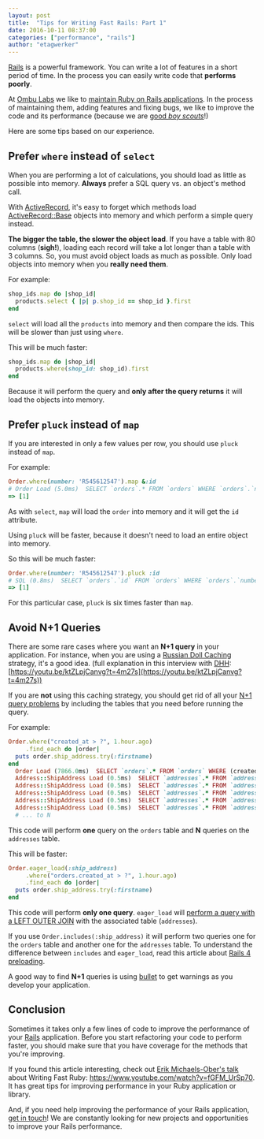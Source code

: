 ```yaml
---
layout: post
title:  "Tips for Writing Fast Rails: Part 1"
date: 2016-10-11 08:37:00
categories: ["performance", "rails"]
author: "etagwerker"
---
```


[Rails](http://rubyonrails.org/) is a powerful framework. You can write a lot of features in a short period of time. In the process you can easily write code that **performs poorly**.

At [Ombu Labs](http://www.ombulabs.com) we like to [maintain Ruby on Rails
applications](http://www.ombulabs.com/blog/tags/maintenance). In the process
of maintaining them, adding features and fixing bugs, we like to improve
the code and its performance (because we are [good *boy scouts*](http://programmer.97things.oreilly.com/wiki/index.php/The_Boy_Scout_Rule)!)

Here are some tips based on our experience.

## Prefer `where` instead of `select`

When you are performing a lot of calculations, you should load as little as
possible into memory. **Always** prefer a SQL query vs. an object's method call.

<!--more-->

With [ActiveRecord](http://guides.rubyonrails.org/active_record_basics.html), it's
easy to forget which methods load
[ActiveRecord::Base](https://github.com/rails/rails/blob/master/activerecord/lib/active_record/base.rb)
objects into memory and which perform a simple query instead.

**The bigger the table, the slower the object load**. If you have a table with 80
columns (**sigh!**), loading each record will take a lot longer than a table
with 3 columns. So, you must  avoid object loads as much as possible. Only load
objects into memory when you **really need them**.

For example:

```ruby
shop_ids.map do |shop_id|
  products.select { |p| p.shop_id == shop_id }.first
end
```

`select` will load all the `products` into memory and then compare the ids.
This will be slower than just using `where`.

This will be much faster:

```ruby
shop_ids.map do |shop_id|
  products.where(shop_id: shop_id).first
end
```

Because it will perform the query and **only after the query returns** it will
load the objects into memory.

## Prefer `pluck` instead of `map`

If you are interested in only a few values per row, you should use `pluck`
instead of `map`.

For example:

```ruby
Order.where(number: 'R545612547').map &:id
# Order Load (5.0ms)  SELECT `orders`.* FROM `orders` WHERE `orders`.`number` = 'R545612547' ORDER BY orders.created_at DESC
=> [1]
```

As with `select`, `map` will load the `order` into memory and it will get the
`id` attribute.

Using `pluck` will be faster, because it doesn't need to load an entire object
into memory.

So this will be much faster:

```ruby
Order.where(number: 'R545612547').pluck :id
# SQL (0.8ms)  SELECT `orders`.`id` FROM `orders` WHERE `orders`.`number` = 'R545612547' ORDER BY orders.created_at DESC
=> [1]
```

For this particular case, `pluck` is six times faster than `map`.

## Avoid N+1 Queries

There are some rare cases where you want an **N+1 query** in your application.
For  instance, when you are using a
[Russian Doll Caching](http://edgeguides.rubyonrails.org/caching_with_rails.html#russian-doll-caching)
strategy, it's a good idea. (full explanation in this interview with [DHH](https://twitter.com/dhh):
  [https://youtu.be/ktZLpjCanvg?t=4m27s](https://youtu.be/ktZLpjCanvg?t=4m27s))

If you are **not** using this caching strategy, you should get rid of all your
[N+1 query problems](http://guides.rubyonrails.org/active_record_querying.html#eager-loading-associations)
by including the tables that you need before running the query.

For example:

```ruby
Order.where("created_at > ?", 1.hour.ago)
     .find_each do |order|
  puts order.ship_address.try(:firstname)
end
  Order Load (7866.0ms)  SELECT `orders`.* FROM `orders` WHERE (created_at > '2016-10-05 18:05:48') ORDER BY `orders`.`id` ASC LIMIT 1000
  Address::ShipAddress Load (0.5ms)  SELECT `addresses`.* FROM `addresses` WHERE `addresses`.`type` IN ('Address::ShipAddress') AND `addresses`.`order_id` = 2619178 LIMIT 1
  Address::ShipAddress Load (0.5ms)  SELECT `addresses`.* FROM `addresses` WHERE `addresses`.`type` IN ('Address::ShipAddress') AND `addresses`.`order_id` = 2619179 LIMIT 1
  Address::ShipAddress Load (0.5ms)  SELECT `addresses`.* FROM `addresses` WHERE `addresses`.`type` IN ('Address::ShipAddress') AND `addresses`.`order_id` = 2619180 LIMIT 1
  Address::ShipAddress Load (0.5ms)  SELECT `addresses`.* FROM `addresses` WHERE `addresses`.`type` IN ('Address::ShipAddress') AND `addresses`.`order_id` = 2619181 LIMIT 1
  Address::ShipAddress Load (0.5ms)  SELECT `addresses`.* FROM `addresses` WHERE `addresses`.`type` IN ('Address::ShipAddress') AND `addresses`.`order_id` = 2619182 LIMIT 1
  # ... to N
```

This code will perform **one** query on the `orders` table and **N** queries on
the `addresses` table.

This will be faster:

```ruby
Order.eager_load(:ship_address)
     .where("orders.created_at > ?", 1.hour.ago)
     .find_each do |order|
  puts order.ship_address.try(:firstname)
end
```

This code will perform **only one query**. `eager_load` will [perform a query
with a LEFT OUTER JOIN](http://apidock.com/rails/ActiveRecord/QueryMethods/eager_load)
with the associated table (`addresses`).

If you use `Order.includes(:ship_address)` it will perform two
queries one for the `orders` table and another one for the `addresses` table.
To understand the difference between `includes` and `eager_load`, read
this article about [Rails 4 preloading](http://blog.arkency.com/2013/12/rails4-preloading/).

A good way to find **N+1** queries is using
[bullet](https://rubygems.org/gems/bullet) to get warnings as you develop your
application.

## Conclusion

Sometimes it takes only a few lines of code to improve the performance of your
[Rails](http://rubyonrails.org/) application. Before you start refactoring your
code to perform faster, you should make sure that you have coverage for the
methods that you're improving.

If you found this article interesting, check out
[Erik Michaels-Ober's talk](https://speakerdeck.com/sferik/writing-fast-ruby)
about Writing Fast Ruby: https://www.youtube.com/watch?v=fGFM_UrSp70. It has
great tips for improving performance in your Ruby application or library.

And, if you need help improving the performance of your Rails application,
[get in touch](http://www.ombulabs.com/contact)! We are constantly looking for
new projects and opportunities to improve your Rails performance.
